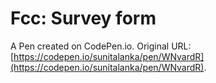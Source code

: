 # Fcc: Survey form

A Pen created on CodePen.io. Original URL: [https://codepen.io/sunitalanka/pen/WNvardR](https://codepen.io/sunitalanka/pen/WNvardR).


